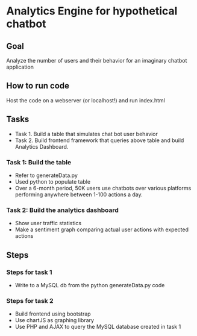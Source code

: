 # Analytics Engine for hypothetical chatbot

## Goal
Analyze the number of users and their behavior for an imaginary chatbot application

## How to run code
Host the code on a webserver (or localhost!) and run index.html

## Tasks
* Task 1. Build a table that simulates chat bot user behavior
* Task 2. Build frontend framework that queries above table and build Analytics Dashboard. 

### Task 1: Build the table
* Refer to generateData.py
* Used python to populate table
* Over a 6-month period, 50K users use chatbots over various platforms performing anywhere between 1-100 actions a day.

### Task 2: Build the analytics dashboard
* Show user traffic statistics
* Make a sentiment graph comparing actual user actions with expected actions

## Steps

### Steps for task 1
* Write to a MySQL db from the python generateData.py code

### Steps for task 2
* Build frontend using bootstrap
* Use chartJS as graphing library
* Use PHP and AJAX to query the MySQL database created in task 1
